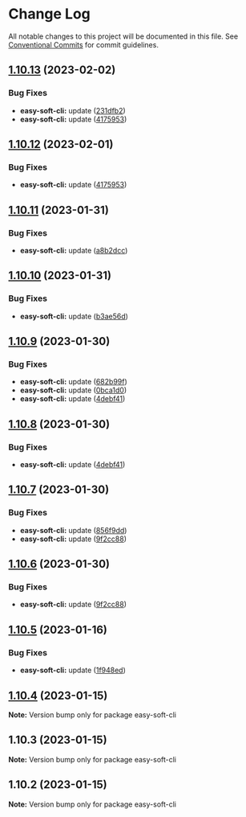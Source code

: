 # Change Log

All notable changes to this project will be documented in this file. See [Conventional Commits](https://conventionalcommits.org) for commit guidelines.

## [1.10.13](https://github.com/kityandhero/easy-soft-framework/compare/easy-soft-cli@1.10.11...easy-soft-cli@1.10.13) (2023-02-02)

### Bug Fixes

- **easy-soft-cli:** update ([231dfb2](https://github.com/kityandhero/easy-soft-framework/commit/231dfb2fdeaeb65a45f462ac367611bcc64c1058))
- **easy-soft-cli:** update ([4175953](https://github.com/kityandhero/easy-soft-framework/commit/4175953c232dc9ed57d262bd59206321ea3102a2))

## [1.10.12](https://github.com/kityandhero/easy-soft-framework/compare/easy-soft-cli@1.10.11...easy-soft-cli@1.10.12) (2023-02-01)

### Bug Fixes

- **easy-soft-cli:** update ([4175953](https://github.com/kityandhero/easy-soft-framework/commit/4175953c232dc9ed57d262bd59206321ea3102a2))

## [1.10.11](https://github.com/kityandhero/easy-soft-framework/compare/easy-soft-cli@1.10.10...easy-soft-cli@1.10.11) (2023-01-31)

### Bug Fixes

- **easy-soft-cli:** update ([a8b2dcc](https://github.com/kityandhero/easy-soft-framework/commit/a8b2dccf559605228bc2156302c8264c6bfaffbb))

## [1.10.10](https://github.com/kityandhero/easy-soft-framework/compare/easy-soft-cli@1.10.9...easy-soft-cli@1.10.10) (2023-01-31)

### Bug Fixes

- **easy-soft-cli:** update ([b3ae56d](https://github.com/kityandhero/easy-soft-framework/commit/b3ae56d7b7bb9b8c7055e9401fcb389d4bbc6cbe))

## [1.10.9](https://github.com/kityandhero/easy-soft-framework/compare/easy-soft-cli@1.10.7...easy-soft-cli@1.10.9) (2023-01-30)

### Bug Fixes

- **easy-soft-cli:** update ([682b99f](https://github.com/kityandhero/easy-soft-framework/commit/682b99fd7ba07b26cb9b9a9e44762be84977784c))
- **easy-soft-cli:** update ([0bca1d0](https://github.com/kityandhero/easy-soft-framework/commit/0bca1d07d7459a2c1d78a6504b684b07ed9fefaf))
- **easy-soft-cli:** update ([4debf41](https://github.com/kityandhero/easy-soft-framework/commit/4debf4147b24b32f17b814153b31850a6c1b9c47))

## [1.10.8](https://github.com/kityandhero/easy-soft-framework/compare/easy-soft-cli@1.10.7...easy-soft-cli@1.10.8) (2023-01-30)

### Bug Fixes

- **easy-soft-cli:** update ([4debf41](https://github.com/kityandhero/easy-soft-framework/commit/4debf4147b24b32f17b814153b31850a6c1b9c47))

## [1.10.7](https://github.com/kityandhero/easy-soft-framework/compare/easy-soft-cli@1.10.5...easy-soft-cli@1.10.7) (2023-01-30)

### Bug Fixes

- **easy-soft-cli:** update ([856f9dd](https://github.com/kityandhero/easy-soft-framework/commit/856f9ddb649c4077e22bc6d17276c814e93e796b))
- **easy-soft-cli:** update ([9f2cc88](https://github.com/kityandhero/easy-soft-framework/commit/9f2cc88ecbf09c260d6032beafa8a12e79149a83))

## [1.10.6](https://github.com/kityandhero/easy-soft-framework/compare/easy-soft-cli@1.10.5...easy-soft-cli@1.10.6) (2023-01-30)

### Bug Fixes

- **easy-soft-cli:** update ([9f2cc88](https://github.com/kityandhero/easy-soft-framework/commit/9f2cc88ecbf09c260d6032beafa8a12e79149a83))

## [1.10.5](https://github.com/kityandhero/easy-soft-framework/compare/easy-soft-cli@1.10.4...easy-soft-cli@1.10.5) (2023-01-16)

### Bug Fixes

- **easy-soft-cli:** update ([1f948ed](https://github.com/kityandhero/easy-soft-framework/commit/1f948ed93bfe653d766203272e14f30be51e1bf3))

## [1.10.4](https://github.com/kityandhero/easy-soft-framework/compare/easy-soft-cli@1.10.3...easy-soft-cli@1.10.4) (2023-01-15)

**Note:** Version bump only for package easy-soft-cli

## 1.10.3 (2023-01-15)

**Note:** Version bump only for package easy-soft-cli

## 1.10.2 (2023-01-15)

**Note:** Version bump only for package easy-soft-cli
